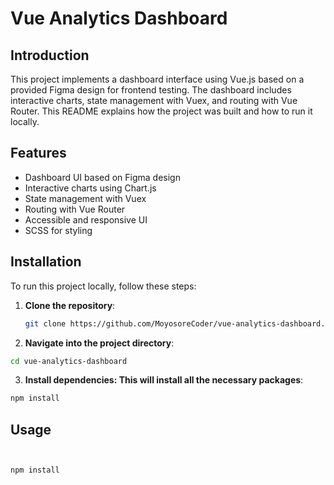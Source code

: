 # Vue Analytics Dashboard

## Introduction

This project implements a dashboard interface using Vue.js based on a provided Figma design for frontend testing. The dashboard includes interactive charts, state management with Vuex, and routing with Vue Router. This README explains how the project was built and how to run it locally.

## Features

- Dashboard UI based on Figma design
- Interactive charts using Chart.js
- State management with Vuex
- Routing with Vue Router
- Accessible and responsive UI
- SCSS for styling

## Installation

To run this project locally, follow these steps:

1. **Clone the repository**:

   ```bash
   git clone https://github.com/MoyosoreCoder/vue-analytics-dashboard.git

   ```

2. **Navigate into the project directory**:

```bash
cd vue-analytics-dashboard
```

3. **Install dependencies: This will install all the necessary packages**:

```bash
npm install
```

## Usage

```bash


npm install

```

```

```
